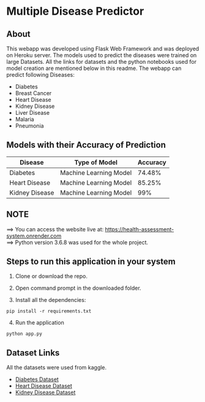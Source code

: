 # Multiple Disease Predictor

## About

This webapp was developed using Flask Web Framework and was deployed on Heroku server. The models used to predict the diseases were trained on large Datasets. All the links for datasets and the python notebooks used for model creation are mentioned below in this readme. The webapp can predict following Diseases:

- Diabetes
- Breast Cancer
- Heart Disease
- Kidney Disease
- Liver Disease
- Malaria
- Pneumonia

## Models with their Accuracy of Prediction

| Disease        | Type of Model            | Accuracy |
| -------------- | ------------------------ | -------- |
| Diabetes       | Machine Learning Model   | 74.48%   |
| Heart Disease  | Machine Learning Model   | 85.25%   |
| Kidney Disease | Machine Learning Model   | 99%      |

## NOTE

==> You can access the website live at: https://health-assessment-system.onrender.com <br>
==> Python version 3.6.8 was used for the whole project.<br>

## Steps to run this application in your system

1. Clone or download the repo.
2. Open command prompt in the downloaded folder.

3. Install all the dependencies:

```
pip install -r requirements.txt
```

4. Run the application

```
python app.py
```

## Dataset Links

All the datasets were used from kaggle.

- [Diabetes Dataset](https://www.kaggle.com/uciml/pima-indians-diabetes-database)
- [Heart Disease Dataset](https://www.kaggle.com/ronitf/heart-disease-uci)
- [Kidney Disease Dataset](https://www.kaggle.com/mansoordaku/ckdisease)



